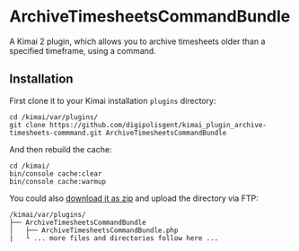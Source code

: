 # ArchiveTimesheetsCommandBundle

A Kimai 2 plugin, which allows you to archive timesheets older than a specified
timeframe, using a command.

## Installation

First clone it to your Kimai installation `plugins` directory:
```
cd /kimai/var/plugins/
git clone https://github.com/digipolisgent/kimai_plugin_archive-timesheets-commmand.git ArchiveTimesheetsCommandBundle
```

And then rebuild the cache:
```
cd /kimai/
bin/console cache:clear
bin/console cache:warmup
```

You could also [download it as zip](https://github.com/digipolisgent/kimai_plugin_archive-timesheets-commmand/archive/master.zip) and upload the directory via FTP:

```
/kimai/var/plugins/
├── ArchiveTimesheetsCommandBundle
│   ├── ArchiveTimesheetsCommandBundle.php
|   └ ... more files and directories follow here ...
```
